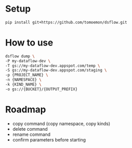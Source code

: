 # Setup

```sh
pip install git+https://github.com/tomoemon/dsflow.git
```

# How to use

```sh
dsflow dump \
-P my-dataflow-dev \
-T gs://my-dataflow-dev.appspot.com/temp \
-S gs://my-dataflow-dev.appspot.com/staging \
-p {PROJECT_NAME} \
-n {NAMESPACE} \
-k {KIND_NAME} \
-o gs://{BUCKET}/{OUTPUT_PREFIX}
```

# Roadmap

- copy command (copy namespace, copy kinds)
- delete command
- rename command
- confirm parameters before starting
